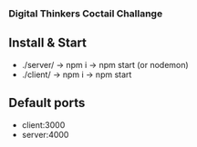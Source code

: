 ### Digital Thinkers Coctail Challange

## Install & Start
- ./server/ -> npm i -> npm start (or nodemon)
- ./client/ -> npm i -> npm start 

## Default ports
- client:3000
- server:4000


